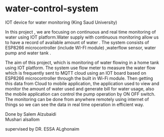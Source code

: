 # water-control-system
IOT device for water monitoring (King Saud University)

In this project , we are focusing on continuous and real time monitoring of water
using IOT platform.Water supply with continuous monitoring allow us to have a
record of available amount of water .
The system consists of ESP8266 microcontroller (include WI-FI module) ,waterflow sensor, water pump and water tank .

The aim of this project, which is monitoring of water flowing in a home tank using IOT platform.
The system use flow meter to measure the water flow which is frequently sent to
MQTT cloud using an IOT board based on ESP8266 microcontroller through the
built in Wi-Fi module. Then getting this data from Cloud to mobile application, the
application used to view and monitor the amount of water used and generate bill
for water usage, also the mobile application can control the pump operation by ON
OFF switch.
The monitoring can be done from anywhere remotely using internet of things so we
can see the data in real time operation in efficient way.

Done by Salem Alzubaidi     
        Mushari alsallom
        
supervised by DR. ESSA ALghonaim
